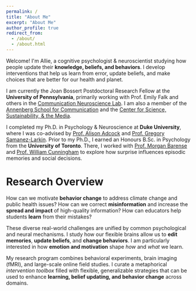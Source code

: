 ```yaml
---
permalink: /
title: "About Me"
excerpt: "About Me"
author_profile: true
redirect_from: 
  - /about/
  - /about.html
---
```

Welcome! I'm Allie, a cognitive psychologist & neuroscientist studying how people update their **knowledge, beliefs, and behaviors**. I develop interventions that help us learn from error, update beliefs, and make choices that are better for our health and planet.

I am currently the Joan Bossert Postdoctoral Research Fellow at the **University of Pennsylvania**, primarily working with Prof. Emily Falk and others in the <a href="https://www.asc.upenn.edu/research/centers/communication-neuroscience-lab">Communication Neuroscience Lab</a>. I am also a member of the <a href="https://www.asc.upenn.edu/">Annenberg School for Communication</a> and the <a href="https://web.sas.upenn.edu/pcssm/">Center for Science, Sustainability, & the Media</a>.

I completed my Ph.D. in Psychology & Neuroscience at **Duke University**, where I was co-advised by <a href="https://www.adcocklab.org/">Prof. Alison Adcock</a> and <a href="https://www.mcablab.science/">Prof. Gregory Samanez-Larkin</a>. Prior to my Ph.D., I earned an Honours B.Sc. in Psychology from the **University of Toronto**. There, I worked with <a href="https://barense.psych.utoronto.ca/">Prof. Morgan Barense</a> and <a href="https://socialcognitivescience.ca/">Prof. William Cunningham</a> to explore how surprise influences episodic memories and social decisions. 



Research Overview
======
How can we motivate **behavior change** to address climate change and public health issues? How can we correct **misinformation** and increase the **spread and impact** of high-quality information? How can educators help students **learn** from their mistakes?

These diverse real-world challenges are unified by common psychological and neural mechanisms. I study how our flexible brains allow us to **edit memories**, **update beliefs**, and **change behaviors**. I am particularly interested in how **emotion and motivation** shape _how_ and _what_ we learn. 

My research program combines behavioral experiments, brain imaging (fMRI), and large-scale online field studies. I curate a metaphorical *intervention toolbox* filled with flexible, generalizable strategies that can be used to enhance **learning, belief updating, and behavior change** across domains. 
